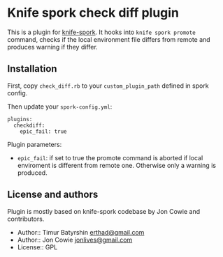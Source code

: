 # Knife spork check diff plugin

This is a plugin for [knife-spork](https://github.com/jonlives/knife-spork).
It hooks into `knife spork promote` command, checks if the local environment file differs from remote and produces warning if they differ.

## Installation

First, copy `check_diff.rb` to your `custom_plugin_path` defined in spork config.

Then update your `spork-config.yml`:
```
plugins:
  checkdiff:
    epic_fail: true
```

Plugin parameters:
* `epic_fail`: if set to true the promote command is aborted if local enviroment is different from remote one. Otherwise only a warning is produced.

## License and authors
Plugin is mostly based on knife-spork codebase by Jon Cowie and contributors.

* Author:: Timur Batyrshin <erthad@gmail.com>
* Author:: Jon Cowie <jonlives@gmail.com>
* License:: GPL
